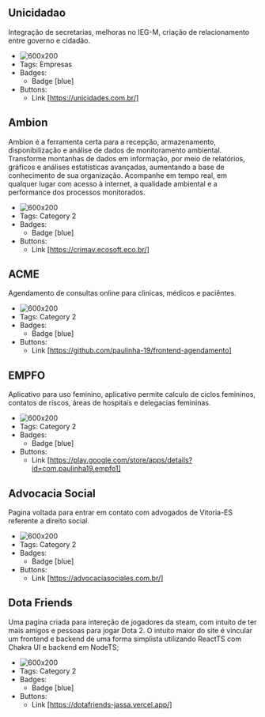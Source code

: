 ## Unicidadao
Integração de secretarias, melhoras no IEG-M, criação de relacionamento entre governo e cidadão.
- ![600x200](https://cdn.myportfolio.com/5060bda5-b64f-4de8-9221-d5588f35f497/a3faf88c-70ed-455d-a322-d50b06ee43f8_rw_1920.png?h=f5243397d90941de2c241f3836a6de89)
- Tags: Empresas
- Badges:
  - Badge [blue]
- Buttons:
  - Link [https://unicidades.com.br/]

## Ambion
Ambion é a ferramenta certa para a recepção, armazenamento, disponibilização e análise de dados de monitoramento ambiental. Transforme montanhas de dados em informação, por meio de relatórios, gráficos e análises estatísticas avançadas, aumentando a base de conhecimento de sua organização. Acompanhe em tempo real, em qualquer lugar com acesso à internet, a qualidade ambiental e a performance dos processos monitorados.
- ![600x200](https://www.ecosoft.com.br/wp-content/uploads/2021/04/bg-apps-1.png)
- Tags: Category 2
- Badges:
  - Badge [blue]
- Buttons:
  - Link [https://crimav.ecosoft.eco.br/]

## ACME
Agendamento de consultas online para clinicas, médicos e paciêntes.
- ![600x200](https://cdn.shopify.com/s/files/1/0267/7732/1530/files/Acme_Black.png?height=628&pad_color=ffffff&v=1670446450&width=1200)
- Tags: Category 2
- Badges:
  - Badge [blue]
- Buttons:
  - Link [https://github.com/paulinha-19/frontend-agendamento]

## EMPFO
Aplicativo para uso feminino, aplicativo permite calculo de ciclos femininos, contatos de riscos, áreas de hospitais e delegacias femininas.
- ![600x200](https://play-lh.googleusercontent.com/XHE1E_ptwfeHzmttxjpyDREv4JX73bUEBWRkTK2C5DY0L5xSTgLfWBJS8q_YHeV92Js=w240-h480-rw)
- Tags: Category 2
- Badges:
  - Badge [blue]
- Buttons:
  - Link [https://play.google.com/store/apps/details?id=com.paulinha19.empfo1]

## Advocacia Social
Pagina voltada para entrar em contato com advogados de Vitoria-ES referente a direito social.
- ![600x200](https://advocaciasociales.com.br/static/media/lawer.f8c106d61e3c9b19c0ce.png)
- Tags: Category 2
- Badges:
  - Badge [blue]
- Buttons:
  - Link [https://advocaciasociales.com.br/]  

## Dota Friends
Uma pagina criada para intereção de jogadores da steam, com intuito de ter mais amigos e pessoas para jogar Dota 2. O intuito maior do site é vincular um frontend e backend de uma forma simplista utilizando ReactTS com Chakra UI e backend em NodeTS;
- ![600x200](https://logos-world.net/wp-content/uploads/2020/12/Dota-2-Symbol.jpg)
- Tags: Category 2
- Badges:
  - Badge [blue]
- Buttons:
  - Link [https://dotafriends-jassa.vercel.app/] 
